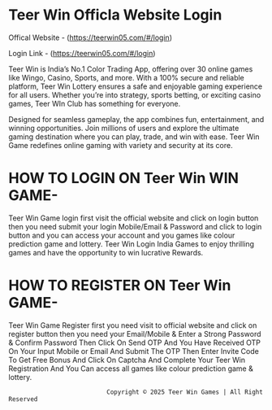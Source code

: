 # Teer Win Officla Website Login

Offical Website - (https://teerwin05.com/#/login)

Login Link - (https://teerwin05.com/#/login)

Teer Win is India’s No.1 Color Trading App, offering over 30 online games like Wingo, Casino, Sports, and more. With a 100% secure and reliable platform, Teer Win Lottery ensures a safe and enjoyable gaming experience for all users. Whether you’re into strategy, sports betting, or exciting casino games, Teer WIn Club has something for everyone.

Designed for seamless gameplay, the app combines fun, entertainment, and winning opportunities. Join millions of users and explore the ultimate gaming destination where you can play, trade, and win with ease. Teer Win Game redefines online gaming with variety and security at its core.

# HOW TO LOGIN ON Teer Win WIN GAME-

Teer Win Game login first visit the official website and click on login button then you need submit your login Mobile/Email & Password and click to login button and you can access your account and you games like colour prediction game and lottery. Teer Win Login India Games to enjoy thrilling games and have the opportunity to win lucrative Rewards.

# HOW TO REGISTER ON Teer Win GAME-

Teer Win Game Register first you need visit to official website and click on register button then you need your Email/Mobile & Enter a Strong Password & Confirm Password Then Click On Send OTP And You Have Received OTP On Your Input Mobile or Email And Submit The OTP Then Enter Invite Code To Get Free Bonus And Click On Captcha And Complete Your Teer Win Registration And You Can access all games like colour prediction game & lottery.

                               Copyright © 2025 Teer Win Games | All Right Reserved


